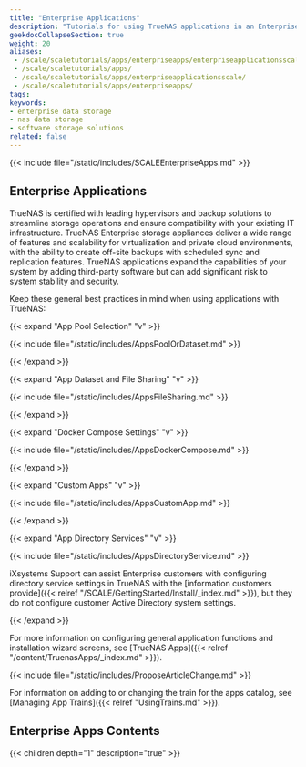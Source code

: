 ```yaml
---
title: "Enterprise Applications"
description: "Tutorials for using TrueNAS applications in an Enterprise-licensed deployment."
geekdocCollapseSection: true
weight: 20
aliases: 
 - /scale/scaletutorials/apps/enterpriseapps/enterpriseapplicationsscale/
 - /scale/scaletutorials/apps/
 - /scale/scaletutorials/apps/enterpriseapplicationsscale/
 - /scale/scaletutorials/apps/enterpriseapps/
tags:
keywords:
- enterprise data storage
- nas data storage
- software storage solutions
related: false
---
```



{{< include file="/static/includes/SCALEEnterpriseApps.md" >}}

## Enterprise Applications

TrueNAS is certified with leading hypervisors and backup solutions to streamline storage operations and ensure compatibility with your existing IT infrastructure.
TrueNAS Enterprise storage appliances deliver a wide range of features and scalability for virtualization and private cloud environments, with the ability to create off-site backups with scheduled sync and replication features.
TrueNAS applications expand the capabilities of your system by adding third-party software but can add significant risk to system stability and security.

Keep these general best practices in mind when using applications with TrueNAS:

{{< expand "App Pool Selection" "v" >}}

{{< include file="/static/includes/AppsPoolOrDataset.md" >}}

{{< /expand >}}

{{< expand "App Dataset and File Sharing" "v" >}}

{{< include file="/static/includes/AppsFileSharing.md" >}}

{{< /expand >}}

{{< expand "Docker Compose Settings" "v" >}}

{{< include file="/static/includes/AppsDockerCompose.md" >}}

{{< /expand >}}

{{< expand "Custom Apps" "v" >}}

{{< include file="/static/includes/AppsCustomApp.md" >}}

{{< /expand >}}

{{< expand "App Directory Services" "v" >}}

{{< include file="/static/includes/AppsDirectoryService.md" >}}

iXsystems Support can assist Enterprise customers with configuring directory service settings in TrueNAS with the [information customers provide]({{< relref "/SCALE/GettingStarted/Install/_index.md" >}}), but they do not configure customer Active Directory system settings.

{{< /expand >}}

For more information on configuring general application functions and installation wizard screens, see [TrueNAS Apps]({{< relref "/content/TruenasApps/_index.md" >}}).

{{< include file="/static/includes/ProposeArticleChange.md" >}}

For information on adding to or changing the train for the apps catalog, see [Managing App Trains]({{< relref "UsingTrains.md" >}}).

<div class="noprint">

## Enterprise Apps Contents

{{< children depth="1" description="true" >}}

</div>
